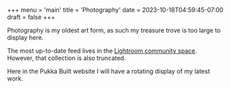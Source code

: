 +++
menu = 'main'
title = 'Photography'
date = 2023-10-18T04:59:45-07:00
draft = false
+++

Photography is my oldest art form, as such my treasure trove is too large to display here.

The most up-to-date feed lives in the [Lightroom community space](https://lightroom.adobe.com/u/joseulninori).
However, that collection is also truncated.

Here in the Pukka Built website I will have a rotating display of my latest work.
